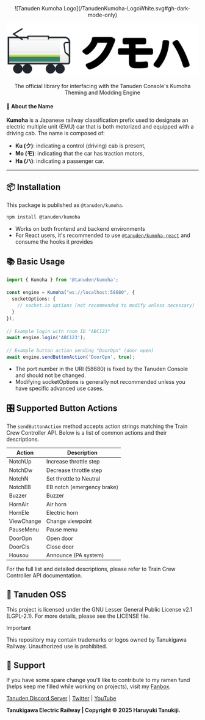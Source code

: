 <center>
<!-- <h1>Kumoha</h1> -->
![Tanuden Kumoha Logo](/TanudenKumoha-LogoWhite.svg#gh-dark-mode-only)

![Tanuden Kumoha Logo](/TanudenKumoha-LogoBlack.svg#gh-light-mode-only)

The official library for interfacing with the Tanuden Console's Kumoha Theming and Modding Engine
</center>

#### 🚄 About the Name

**Kumoha** is a Japanese railway classification prefix used to designate an electric multiple unit (EMU) car that is both motorized and equipped with a driving cab. The name is composed of:

- **Ku (ク)**: indicating a control (driving) cab is present,  
- **Mo (モ)**: indicating that the car has traction motors,  
- **Ha (ハ)**: indicating a passenger car.

---

## 📦 Installation

This package is published as `@tanuden/kumoha`.

```bash
npm install @tanuden/kumoha
```
* Works on both frontend and backend environments
* For React users, it's recommended to use [`@tanuden/kumoha-react`](https://www.npmjs.com/package/@tanuden/kumoha-react) and consume the hooks it provides

## 📚 Basic Usage
```ts
import { Kumoha } from '@tanuden/kumoha';

const engine = Kumoha("ws://localhost:58680", {
  socketOptions: {
    // socket.io options (not recommended to modify unless necessary)
  }
});

// Example login with room ID "ABC123"
await engine.login('ABC123');

// Example button action sending "DoorOpn" (door open)
await engine.sendButtonAction('DoorOpn', true);
```
* The port number in the URI (58680) is fixed by the Tanuden Console and should not be changed.
* Modifying socketOptions is generally not recommended unless you have specific advanced use cases.

## 🎛️ Supported Button Actions
The `sendButtonAction` method accepts action strings matching the Train Crew Controller API. Below is a list of common actions and their descriptions.

| Action     | Description                |
| ---------- | -------------------------- |
| NotchUp    | Increase throttle step     |
| NotchDw    | Decrease throttle step     |
| NotchN     | Set throttle to Neutral    |
| NotchEB    | EB notch (emergency brake) |
| Buzzer     | Buzzer                     |
| HornAir    | Air horn                   |
| HornEle    | Electric horn              |
| ViewChange | Change viewpoint           |
| PauseMenu  | Pause menu                 |
| DoorOpn    | Open door                  |
| DoorCls    | Close door                 |
| Housou     | Announce (PA system)       |

For the full list and detailed descriptions, please refer to Train Crew Controller API documentation.

## 💾 Tanuden OSS
This project is licensed under the GNU Lesser General Public License v2.1 (LGPL-2.1).
For more details, please see the LICENSE file.

> [!IMPORTANT] 
> This repository may contain trademarks or logos owned by Tanukigawa Railway. Unauthorized use is prohibited.

## 💝 Support
If you have some spare change you'll like to contribute to my ramen fund (helps keep me filled while working on projects), visit my [Fanbox](https://haruyukitanuki.fanbox.cc). 

[Tanuden Discord Server](https://go.tanu.ch/tanuden-discord) | [Twitter](https://go.tanu.ch/twitter) | [YouTube](https://go.tanu.ch/tanutube)

**Tanukigawa Electric Railway | Copyright &copy; 2025 Haruyuki Tanukiji.**

